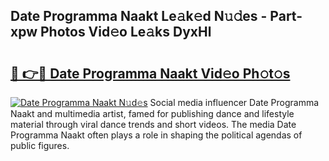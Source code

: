 ## Date Programma Naakt Le𝚊k𝚎d N𝚞𝚍es - Part-xpw Photos Vid𝚎o Le𝚊ks DyxHl

# <h2><a href="http://fb42545.evod.top/?m=Date+Programma+Naakt">🔗 👉🔴 Date Programma Naakt Vid𝚎o Ph𝚘t𝚘s</a></h2>

[![Date Programma Naakt N𝚞d𝚎s](https://i.imgur.com/8V9OHl7.gif)](http://fb42545.evod.top/?m=Date+Programma+Naakt)
Social media influencer Date Programma Naakt and multimedia artist, famed for publishing dance and lifestyle material through viral dance trends and short videos. The media Date Programma Naakt often plays a role in shaping the political agendas of public figures. 
